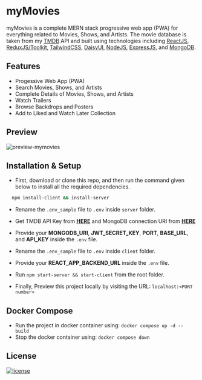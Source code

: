# myMovies
myMovies is a complete MERN stack progressive web app (PWA) for everything related to Movies, Shows, and Artists. The movie database is taken from my [TMDB](https://www.themoviedb.org/) API and built using technologies including [ReactJS](https://reactjs.org/), [ReduxJS/Toolkit](https://redux-toolkit.js.org/), [TailwindCSS](https://tailwindcss.com/), [DaisyUI](https://daisyui.com/), [NodeJS](https://nodejs.org/), [ExpressJS](https://expressjs.com/), and [MongoDB](https://www.mongodb.com/).

## Features
- Progessive Web App (PWA)
- Search Movies, Shows, and Artists
- Complete Details of Movies, Shows, and Artists
- Watch Trailers
- Browse Backdrops and Posters
- Add to Liked and Watch Later Collection

## Preview
![preview-mymovies](https://user-images.githubusercontent.com/43317360/206182064-de4727e2-20d3-4609-8faa-93d0795ff7dc.jpg)

## Installation & Setup
- First, download or clone this repo, and then run the command given below to install all the required dependencies.

```bash
  npm install-client && install-server
```

- Rename the `.env_sample` file to `.env` inside `server` folder.

- Get TMDB API Key from **[HERE](https://developers.themoviedb.org/3)** and MongoDB connection URI from **[HERE](https://www.mongodb.com/)**

- Provide your **MONGODB_URI**, **JWT_SECRET_KEY**, **PORT**, **BASE_URL**, and **API_KEY** inside the `.env` file.

- Rename the `.env_sample` file to `.env` inside `client` folder.

- Provide your **REACT_APP_BACKEND_URL** inside the `.env` file.

- Run `npm start-server && start-client` from the root folder.

- Finally, Preview this project locally by visiting the URL: `localhost:<PORT number>`

## Docker Compose
- Run the project in docker container using:
  ```docker compose up -d --build```
- Stop the docker container using:
  ```docker compose down```

## License

[![license](https://img.shields.io/github/license/helloukey/mymovies?style=for-the-badge)](LICENSE)
